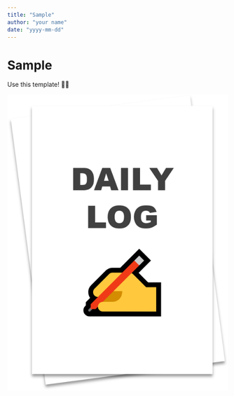 ```yaml
---
title: "Sample"
author: "your name"
date: "yyyy-mm-dd"
---
```


# Sample

Use this template! 🙋‍♂️

![img-1](./resources/yyyy-mm-dd-sample-img-1.png)
